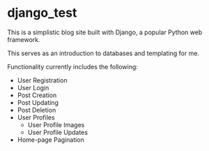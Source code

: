 # django_test

This is a simplistic blog site built with Django, a popular Python web framework.

This serves as an introduction to databases and templating for me.

Functionality currently includes the following:
* User Registration
* User Login
* Post Creation
* Post Updating
* Post Deletion
* User Profiles
    * User Profile Images
    * User Profile Updates
* Home-page Pagination

